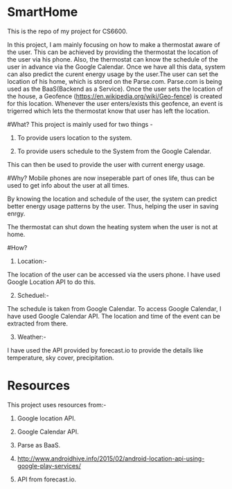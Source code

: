 # SmartHome
This is the repo of my project  for CS6600.

In this project, I am mainly focusing on how to make a thermostat aware of the user. This can be achieved by providing the thermostat the location of the user via his phone. Also, the thermostat can know the schedule of the user in advance via the Google Calendar. Once we have all this data, system can also predict the curent energy usage by the user.The user can set the location of his home, which is stored on the Parse.com. Parse.com is being used as the BaaS(Backend as a Service).
Once the user sets the location of the house, a Geofence (https://en.wikipedia.org/wiki/Geo-fence) is created for this location. Whenever the user enters/exists this geofence, an event is trigerred which lets the thermostat know that user has left the location.

#What?
This project is mainly used for two things -

1. To provide users location to the system.

2. To provide users schedule to the System from the Google Calendar.

This can then be used to provide the user with current energy usage.

#Why?
Mobile phones are now inseperable part of ones life, thus can be used to get info about the user at all times.

By knowing the location and schedule of the user, the system can predict  better energy usage patterns by the user. Thus, helping the user in saving enrgy.

The thermostat can shut down the heating system when the user is not at home.

#How?

1. Location:-

  The location of the user can be accessed via the users phone. I have used Google Location API to do this.
  
2. Scheduel:-

  The schedule is taken from Google Calendar. To access Google Calendar, I have used Google Calendar API. The location and     time of the event can be extracted from there.

3. Weather:-

  I have used the API provided by forecast.io to provide the details like temperature, sky cover, precipitation.


# Resources

This project uses resources from:-

1. Google location API.

2. Google Calendar API.

3. Parse as BaaS.

4. http://www.androidhive.info/2015/02/android-location-api-using-google-play-services/

5. API from forecast.io. 



